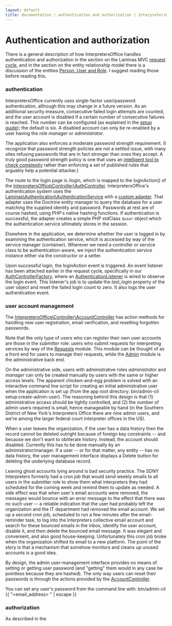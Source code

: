 ```yaml
---
layout: default
title: documentation | authentication and authorization | InterpretersOffice.org
---
```


# Authentication and authorization

There is a general description of how <span class="text-monospace">InterpretersOffice</span> handles 
authentication and authorization in the section on the Laminas MVC [request cycle](./request-cycle.html#authentication-and-authorization),
and in the section on the entity relationship model there is a discussion of the entities 
[<span class="text-monospace">Person</span>, <span class="text-monospace">User</span> and <span class="text-monospace">Role</span>](./data-model.html#people-and-hats-users-and-roles).
I suggest reading those before reading this.

### authentication

<span class="text-monospace">InterpretersOffice</span> currently uses single-factor user/password authentication, although this may change in a future version.
As an additional security measure, consecutive failed login attempts are counted, and the user account is disabled if a certain number of consecutive failures is 
reached. This number can be configured (as explained in the [setup guide](./setup.html#other-configuration)); the default is six. A disabled account can only be re-enabled by a user having the role *manager* or *administrator*.

The application also enforces a moderate password strength requirement. (I recognize that password strength policies are not a settled issue, with 
many sites refusing passwords that are in fact stronger than ones they accept. A truly good password strength policy is one that uses an [intelligent tool 
to check complexity](https://pypi.org/project/password-strength/) rather than enforcing a set of published rules that arguably help a potential attacker.)

The route to the login page is <span class="text-monospace">/login</span>, which is mapped to the 
<span class="text-monospace">loginAction()</span> of the 
[<span class="text-monospace text-nowrap">InterpretersOffice\Controller\AuthController</span>](https://github.com/davidmintz/court-interpreters-office/blob/master/module/InterpretersOffice/src/Controller/AuthController.php).
<span class="text-monospace">InterpretersOffice</span>'s authentication system uses the [<span class="text-monospace text-nowrap">Laminas\Authentication\AuthenticationService</span>](https://docs.laminas.dev/laminas-authentication/intro/)
with a [custom adapter](https://github.com/davidmintz/court-interpreters-office/blob/master/module/InterpretersOffice/src/Service/Authentication/Adapter.php). 
That adapter uses the Doctrine entity manager to query the database for a user matching the supplied identity and password. Passwords at rest are of course 
hashed, using PHP's native hashing functions. If authentication is successful, the adapter creates a simple PHP <span class="text-monospace">stdClass</span> <code class="language-php">$user</code> object 
which the authentication service ultimately stores in the session.

Elsewhere in the application, we determine whether the user is logged in by examining the authentication service, which is accessed by way of the 
service manager (container). Wherever we need a controller or service class to be authentication-aware, we inject the authentication service instance 
either via the constructor or a setter.

Upon successful login, the <span class="text-monospace">loginAction</span> event is triggered. An event listener has been attached 
earlier in the request cycle, specifically in our [<span class="text-monospace text-nowrap">AuthControllerFactory</span>](https://github.com/davidmintz/court-interpreters-office/blob/master/module/InterpretersOffice/src/Controller/Factory/AuthControllerFactory.php),
where an [<span class="text-monospace text-nowrap">AuthenticationListener</span>](https://github.com/davidmintz/court-interpreters-office/blob/master/module/InterpretersOffice/src/Service/Listener/AuthenticationListener.php) is wired to observe the login event.
This listener's job is to update the *last_login* property of the user object and reset the failed login count to zero. It also logs the user authentication event.

### user account management

The [<span class="text-monospace text-nowrap">InterpretersOffice\Controller\AccountController</span>](https://github.com/davidmintz/court-interpreters-office/blob/master/module/InterpretersOffice/src/Controller/AccountController.php) 
has action methods for handling new user registration, email verification, and resetting forgotten passwords.

Note that the only type of users who can register their own user accounts are those in the *submitter* role: users who submit requests for interpreting 
services by way of the [ <span class="text-monospace">Requests</span>](https://github.com/davidmintz/court-interpreters-office/tree/master/module/Requests) module. This module can be 
thought of as a front end for users to manage their requests, while the [<span class="text-monospace">Admin</span>](https://github.com/davidmintz/court-interpreters-office/tree/master/module/Admin) 
module is the administrative back end.



On the administrative side, users with administrative roles *administrator* and *manager* can only be created manually by users with the same or 
higher access levels. The apparent chicken-and-egg problem is solved with an interactive command line script for creating an initial administrative 
user when the application is set up (from the app root directory: <span class="text-monospace text-nowrap">bin/admin-cli  setup:create-admin-user</span>). 
The reasoning behind this design is that (1) administrative access should be tightly controlled, and (2) the number of admin users required is small, hence
manageable by hand (in the Southern District of New York's Interpreters Office there are nine admin users, and we're among the larger federal court interpreter offices in the US).

When a user leaves the organization, if the user has a data history then the record cannot be deleted outright because of foreign key constraints -- and 
because we don't want to obliterate history. Instead, the account should disabled. Currently this has to be done manually by an administrator/manager. If a user -- or for that matter, any entity -- has no 
data history, the user management interface displays a Delete button for deleting the underlying database record.

<div class="border border-info rounded sm-shadow py-3 bg-light px-3 mb-3">
    Leaving ghost accounts lying around is bad security practice. The SDNY Interpreters formerly had a cron job that would send weekly emails to 
    all users in the submitter role to show them what interpreters they had scheduled for the coming week and remind them to update as needed. A side effect 
    was that when user's email accounts were removed, the messages would bounce with an error message to the effect that there was no such user -- a reliable 
    indication that the user had probably left the organization and the IT department had removed the email account. We set up a second cron job, scheduled 
    to run a few minutes after the email-reminder task, to log into the Interpreters collective email account and search for these bounced emails in the inbox, 
    identify the user account, disable it, and then delete the bounced email message. It was elegant and convenient, and also good house-keeping. Unfortunately 
    this cron job broke when the organization shifted its email to a new platform. The point of the story is that a mechanism that somehow monitors and cleans 
    up unused accounts is a good idea.
</div>

By design, the admin user-management interface provides no means of setting or getting user password (and "getting" them would in any case be pointless because 
they are hashed). The only way users can reset their passwords is through the actions provided by the 
[<span class="text-monospace"></span>AccountController](https://github.com/davidmintz/court-interpreters-office/blob/master/module/InterpretersOffice/src/Controller/AccountController.php).

You can set any user's password from the command line with: <span class="text-monospace text-nowrap">bin/admin-cli {{ "<email_address> <password>" | escape }}</span>

### authorization

As described in the 


